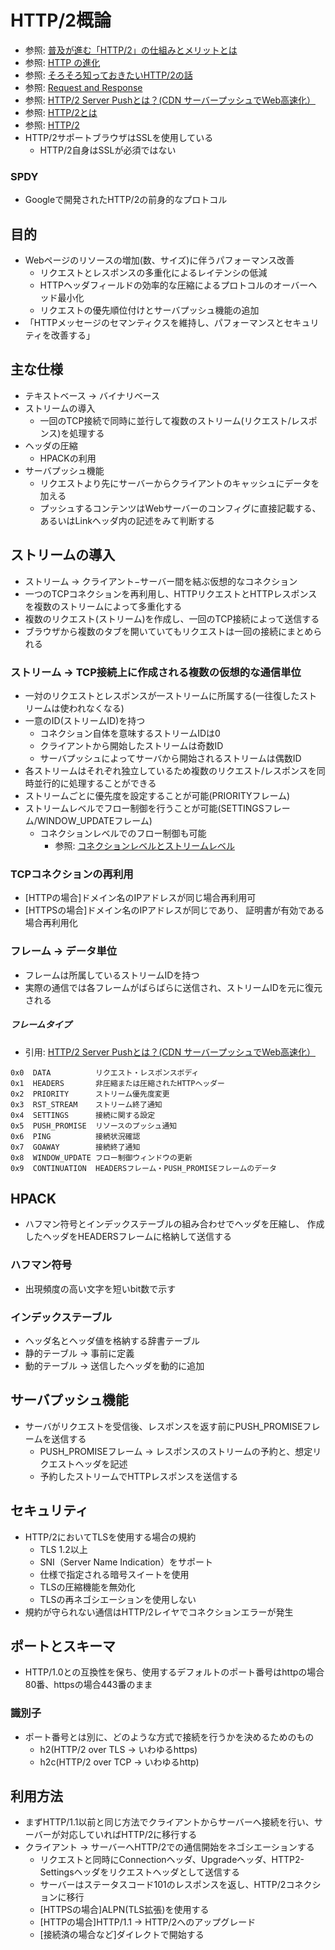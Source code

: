 # HTTP/2概論
- 参照: [普及が進む「HTTP/2」の仕組みとメリットとは](https://knowledge.sakura.ad.jp/7734/)
- 参照: [HTTP の進化](https://developer.mozilla.org/ja/docs/Web/HTTP/Basics_of_HTTP/Evolution_of_HTTP)
- 参照: [そろそろ知っておきたいHTTP/2の話](https://qiita.com/mogamin3/items/7698ee3336c70a482843)
- 参照: [Request and Response](https://youtu.be/0cmXVXMdbs8)
- 参照: [HTTP/2 Server Pushとは？(CDN サーバープッシュでWeb高速化）](https://blog.redbox.ne.jp/http2-server-push-cdn.html)
- 参照: [HTTP/2とは](https://www.nic.ad.jp/ja/newsletter/No68/0800.html)
- 参照: [HTTP/2](https://hpbn.co/http2/#binary-framing-layer)
- HTTP/2サポートブラウザはSSLを使用している
  - HTTP/2自身はSSLが必須ではない

### SPDY
- Googleで開発されたHTTP/2の前身的なプロトコル

## 目的
- Webページのリソースの増加(数、サイズ)に伴うパフォーマンス改善
  - リクエストとレスポンスの多重化によるレイテンシの低減
  - HTTPヘッダフィールドの効率的な圧縮によるプロトコルのオーバーヘッド最小化
  - リクエストの優先順位付けとサーバプッシュ機能の追加
- 「HTTPメッセージのセマンティクスを維持し、パフォーマンスとセキュリティを改善する」

## 主な仕様
- テキストベース -> バイナリベース
- ストリームの導入
  - 一回のTCP接続で同時に並行して複数のストリーム(リクエスト/レスポンス)を処理する
- ヘッダの圧縮
  - HPACKの利用
- サーバプッシュ機能
  - リクエストより先にサーバーからクライアントのキャッシュにデータを加える
  - プッシュするコンテンツはWebサーバーのコンフィグに直接記載する、あるいはLinkヘッダ内の記述をみて判断する

## ストリームの導入
- ストリーム -> クライアント−サーバー間を結ぶ仮想的なコネクション
- 一つのTCPコネクションを再利用し、HTTPリクエストとHTTPレスポンスを複数のストリームによって多重化する
- 複数のリクエスト(ストリーム)を作成し、一回のTCP接続によって送信する
- ブラウザから複数のタブを開いていてもリクエストは一回の接続にまとめられる

### ストリーム -> TCP接続上に作成される複数の仮想的な通信単位
- 一対のリクエストとレスポンスが一ストリームに所属する(一往復したストリームは使われなくなる)
- 一意のID(ストリームID)を持つ
  - コネクション自体を意味するストリームIDは0
  - クライアントから開始したストリームは奇数ID
  - サーバプッシュによってサーバから開始されるストリームは偶数ID
- 各ストリームはそれぞれ独立しているため複数のリクエスト/レスポンスを同時並行的に処理することができる
- ストリームごとに優先度を設定することが可能(PRIORITYフレーム)
- ストリームレベルでフロー制御を行うことが可能(SETTINGSフレーム/WINDOW_UPDATEフレーム)
  - コネクションレベルでのフロー制御も可能
    - 参照: [コネクションレベルとストリームレベル](https://qiita.com/Jxck_/items/622162ad8bcb69fa043d#%E3%83%95%E3%83%AD%E3%83%BC%E5%88%B6%E5%BE%A1%E3%81%AE%E6%96%B9%E6%B3%95)

### TCPコネクションの再利用
- [HTTPの場合]ドメイン名のIPアドレスが同じ場合再利用可
- [HTTPSの場合]ドメイン名のIPアドレスが同じであり、 証明書が有効である場合再利用化

### フレーム -> データ単位
- フレームは所属しているストリームIDを持つ
- 実際の通信では各フレームがばらばらに送信され、ストリームIDを元に復元される

##### フレームタイプ
- 引用: [HTTP/2 Server Pushとは？(CDN サーバープッシュでWeb高速化）](https://blog.redbox.ne.jp/http2-server-push-cdn.html)
```
0x0  DATA          リクエスト・レスポンスボディ
0x1  HEADERS       非圧縮または圧縮されたHTTPヘッダー
0x2  PRIORITY      ストリーム優先度変更
0x3  RST_STREAM    ストリーム終了通知
0x4  SETTINGS      接続に関する設定
0x5  PUSH_PROMISE  リソースのプッシュ通知
0x6  PING          接続状況確認
0x7  GOAWAY        接続終了通知
0x8  WINDOW_UPDATE フロー制御ウィンドウの更新
0x9  CONTINUATION  HEADERSフレーム・PUSH_PROMISEフレームのデータ
```

## HPACK
- ハフマン符号とインデックステーブルの組み合わせでヘッダを圧縮し、
  作成したヘッダをHEADERSフレームに格納して送信する

### ハフマン符号
- 出現頻度の高い文字を短いbit数で示す

### インデックステーブル
- ヘッダ名とヘッダ値を格納する辞書テーブル
- 静的テーブル -> 事前に定義
- 動的テーブル -> 送信したヘッダを動的に追加

## サーバプッシュ機能
- サーバがリクエストを受信後、レスポンスを返す前にPUSH_PROMISEフレームを送信する
  - PUSH_PROMISEフレーム -> レスポンスのストリームの予約と、想定リクエストヘッダを記述
  - 予約したストリームでHTTPレスポンスを送信する

## セキュリティ
- HTTP/2においてTLSを使用する場合の規約
  - TLS 1.2以上
  - SNI（Server Name Indication）をサポート
  - 仕様で指定される暗号スイートを使用
  - TLSの圧縮機能を無効化
  - TLSの再ネゴシエーションを使用しない
- 規約が守られない通信はHTTP/2レイヤでコネクションエラーが発生

## ポートとスキーマ
- HTTP/1.0との互換性を保ち、使用するデフォルトのポート番号はhttpの場合80番、httpsの場合443番のまま

### 識別子
- ポート番号とは別に、どのような方式で接続を行うかを決めるためのもの
  - h2(HTTP/2 over TLS -> いわゆるhttps)
  - h2c(HTTP/2 over TCP -> いわゆるhttp)

## 利用方法
- まずHTTP/1.1以前と同じ方法でクライアントからサーバーへ接続を行い、サーバーが対応していればHTTP/2に移行する
- クライアント -> サーバーへHTTP/2での通信開始をネゴシエーションする
  - リクエストと同時にConnectionヘッダ、Upgradeヘッダ、HTTP2-Settingsヘッダをリクエストヘッダとして送信する
  - サーバーはステータスコード101のレスポンスを返し、HTTP/2コネクションに移行
  - [HTTPSの場合]ALPN(TLS拡張)を使用する
  - [HTTPの場合]HTTP/1.1 -> HTTP/2へのアップグレード
  - [接続済の場合など]ダイレクトで開始する
